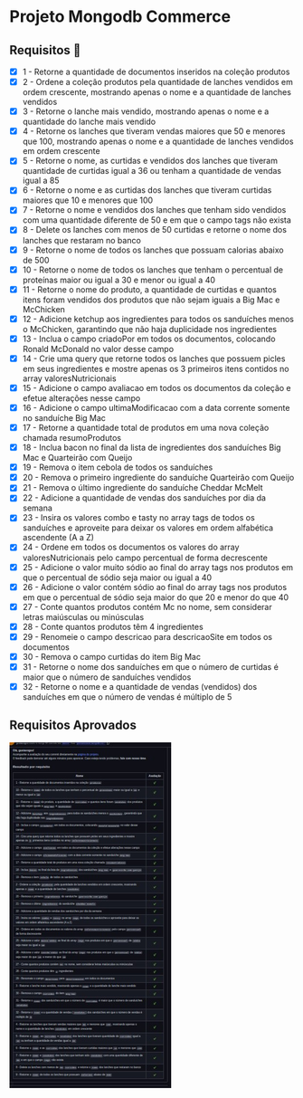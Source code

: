 # Projeto Mongodb Commerce 

 ## Requisitos :robot:

- [x] 1 - Retorne a quantidade de documentos inseridos na coleção produtos
- [x] 2 - Ordene a coleção produtos pela quantidade de lanches vendidos em ordem crescente, mostrando apenas o nome e a quantidade de lanches vendidos
- [x] 3 - Retorne o lanche mais vendido, mostrando apenas o nome e a quantidade do lanche mais vendido
- [x] 4 - Retorne os lanches que tiveram vendas maiores que 50 e menores que 100, mostrando apenas o nome e a quantidade de lanches vendidos em ordem crescente
- [x] 5 - Retorne o nome, as curtidas e vendidos dos lanches que tiveram quantidade de curtidas igual a 36 ou tenham a quantidade de vendas igual a 85
- [x] 6 - Retorne o nome e as curtidas dos lanches que tiveram curtidas maiores que 10 e menores que 100
- [x] 7 - Retorne o nome e vendidos dos lanches que tenham sido vendidos com uma quantidade diferente de 50 e em que o campo tags não exista
- [x] 8 - Delete os lanches com menos de 50 curtidas e retorne o nome dos lanches que restaram no banco
- [x] 9 - Retorne o nome de todos os lanches que possuam calorias abaixo de 500
- [x] 10 - Retorne o nome de todos os lanches que tenham o percentual de proteínas maior ou igual a 30 e menor ou igual a 40
- [x] 11 - Retorne o nome do produto, a quantidade de curtidas e quantos itens foram vendidos dos produtos que não sejam iguais a Big Mac e McChicken
- [x] 12 - Adicione ketchup aos ingredientes para todos os sanduíches menos o McChicken, garantindo que não haja duplicidade nos ingredientes
- [x] 13 - Inclua o campo criadoPor em todos os documentos, colocando Ronald McDonald no valor desse campo
- [x] 14 - Crie uma query que retorne todos os lanches que possuem picles em seus ingredientes e mostre apenas os 3 primeiros itens contidos no array valoresNutricionais
- [x] 15 - Adicione o campo avaliacao em todos os documentos da coleção e efetue alterações nesse campo
- [x] 16 - Adicione o campo ultimaModificacao com a data corrente somente no sanduíche Big Mac
- [x] 17 - Retorne a quantidade total de produtos em uma nova coleção chamada resumoProdutos
- [x] 18 - Inclua bacon no final da lista de ingredientes dos sanduíches Big Mac e Quarteirão com Queijo
- [x] 19 - Remova o item cebola de todos os sanduíches
- [x] 20 - Remova o primeiro ingrediente do sanduíche Quarteirão com Queijo
- [x] 21 - Remova o último ingrediente do sanduíche Cheddar McMelt
- [x] 22 - Adicione a quantidade de vendas dos sanduíches por dia da semana
- [x] 23 - Insira os valores combo e tasty no array tags de todos os sanduíches e aproveite para deixar os valores em ordem alfabética ascendente (A a Z)
- [x] 24 - Ordene em todos os documentos os valores do array valoresNutricionais pelo campo percentual de forma decrescente
- [x] 25 - Adicione o valor muito sódio ao final do array tags nos produtos em que o percentual de sódio seja maior ou igual a 40
- [x] 26 - Adicione o valor contém sódio ao final do array tags nos produtos em que o percentual de sódio seja maior do que 20 e menor do que 40
- [x] 27 - Conte quantos produtos contém Mc no nome, sem considerar letras maiúsculas ou minúsculas
- [x] 28 - Conte quantos produtos têm 4 ingredientes
- [x] 29 - Renomeie o campo descricao para descricaoSite em todos os documentos
- [x] 30 - Remova o campo curtidas do item Big Mac
- [x] 31 - Retorne o nome dos sanduíches em que o número de curtidas é maior que o número de sanduíches vendidos
- [x] 32 - Retorne o nome e a quantidade de vendas (vendidos) dos sanduíches em que o número de vendas é múltiplo de 5

## Requisitos Aprovados 
<img src="requisitos-aprovados.jpg" />

